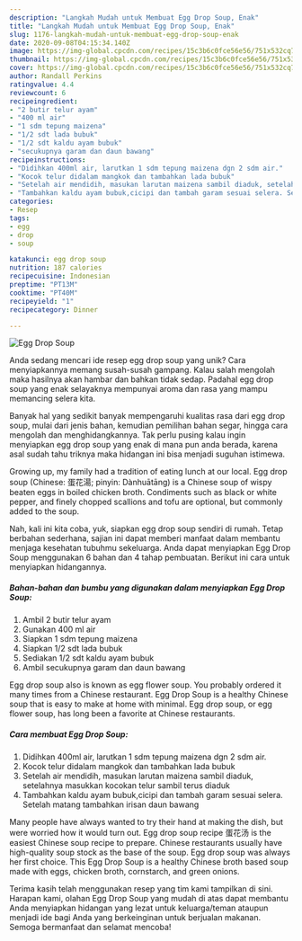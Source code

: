 ```yaml
---
description: "Langkah Mudah untuk Membuat Egg Drop Soup, Enak"
title: "Langkah Mudah untuk Membuat Egg Drop Soup, Enak"
slug: 1176-langkah-mudah-untuk-membuat-egg-drop-soup-enak
date: 2020-09-08T04:15:34.140Z
image: https://img-global.cpcdn.com/recipes/15c3b6c0fce56e56/751x532cq70/egg-drop-soup-foto-resep-utama.jpg
thumbnail: https://img-global.cpcdn.com/recipes/15c3b6c0fce56e56/751x532cq70/egg-drop-soup-foto-resep-utama.jpg
cover: https://img-global.cpcdn.com/recipes/15c3b6c0fce56e56/751x532cq70/egg-drop-soup-foto-resep-utama.jpg
author: Randall Perkins
ratingvalue: 4.4
reviewcount: 6
recipeingredient:
- "2 butir telur ayam"
- "400 ml air"
- "1 sdm tepung maizena"
- "1/2 sdt lada bubuk"
- "1/2 sdt kaldu ayam bubuk"
- "secukupnya garam dan daun bawang"
recipeinstructions:
- "Didihkan 400ml air, larutkan 1 sdm tepung maizena dgn 2 sdm air."
- "Kocok telur didalam mangkok dan tambahkan lada bubuk"
- "Setelah air mendidih, masukan larutan maizena sambil diaduk, setelahnya masukkan kocokan telur sambil terus diaduk"
- "Tambahkan kaldu ayam bubuk,cicipi dan tambah garam sesuai selera. Setelah matang tambahkan irisan daun bawang"
categories:
- Resep
tags:
- egg
- drop
- soup

katakunci: egg drop soup 
nutrition: 187 calories
recipecuisine: Indonesian
preptime: "PT13M"
cooktime: "PT40M"
recipeyield: "1"
recipecategory: Dinner

---
```



![Egg Drop Soup](https://img-global.cpcdn.com/recipes/15c3b6c0fce56e56/751x532cq70/egg-drop-soup-foto-resep-utama.jpg)

Anda sedang mencari ide resep egg drop soup yang unik? Cara menyiapkannya memang susah-susah gampang. Kalau salah mengolah maka hasilnya akan hambar dan bahkan tidak sedap. Padahal egg drop soup yang enak selayaknya mempunyai aroma dan rasa yang mampu memancing selera kita.

Banyak hal yang sedikit banyak mempengaruhi kualitas rasa dari egg drop soup, mulai dari jenis bahan, kemudian pemilihan bahan segar, hingga cara mengolah dan menghidangkannya. Tak perlu pusing kalau ingin menyiapkan egg drop soup yang enak di mana pun anda berada, karena asal sudah tahu triknya maka hidangan ini bisa menjadi suguhan istimewa.

Growing up, my family had a tradition of eating lunch at our local. Egg drop soup (Chinese: 蛋花湯; pinyin: Dànhuātāng) is a Chinese soup of wispy beaten eggs in boiled chicken broth. Condiments such as black or white pepper, and finely chopped scallions and tofu are optional, but commonly added to the soup.


Nah, kali ini kita coba, yuk, siapkan egg drop soup sendiri di rumah. Tetap berbahan sederhana, sajian ini dapat memberi manfaat dalam membantu menjaga kesehatan tubuhmu sekeluarga. Anda dapat menyiapkan Egg Drop Soup menggunakan 6 bahan dan 4 tahap pembuatan. Berikut ini cara untuk menyiapkan hidangannya.

<!--inarticleads1-->

##### Bahan-bahan dan bumbu yang digunakan dalam menyiapkan Egg Drop Soup:

1. Ambil 2 butir telur ayam
1. Gunakan 400 ml air
1. Siapkan 1 sdm tepung maizena
1. Siapkan 1/2 sdt lada bubuk
1. Sediakan 1/2 sdt kaldu ayam bubuk
1. Ambil secukupnya garam dan daun bawang


Egg drop soup also is known as egg flower soup. You probably ordered it many times from a Chinese restaurant. Egg Drop Soup is a healthy Chinese soup that is easy to make at home with minimal. Egg drop soup, or egg flower soup, has long been a favorite at Chinese restaurants. 

<!--inarticleads2-->

##### Cara membuat Egg Drop Soup:

1. Didihkan 400ml air, larutkan 1 sdm tepung maizena dgn 2 sdm air.
1. Kocok telur didalam mangkok dan tambahkan lada bubuk
1. Setelah air mendidih, masukan larutan maizena sambil diaduk, setelahnya masukkan kocokan telur sambil terus diaduk
1. Tambahkan kaldu ayam bubuk,cicipi dan tambah garam sesuai selera. Setelah matang tambahkan irisan daun bawang


Many people have always wanted to try their hand at making the dish, but were worried how it would turn out. Egg drop soup recipe 蛋花汤 is the easiest Chinese soup recipe to prepare. Chinese restaurants usually have high-quality soup stock as the base of the soup. Egg drop soup was always her first choice. This Egg Drop Soup is a healthy Chinese broth based soup made with eggs, chicken broth, cornstarch, and green onions. 

Terima kasih telah menggunakan resep yang tim kami tampilkan di sini. Harapan kami, olahan Egg Drop Soup yang mudah di atas dapat membantu Anda menyiapkan hidangan yang lezat untuk keluarga/teman ataupun menjadi ide bagi Anda yang berkeinginan untuk berjualan makanan. Semoga bermanfaat dan selamat mencoba!
